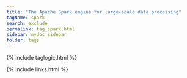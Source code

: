 ```yaml
---
title: "The Apache Spark engine for large-scale data processing"
tagName: spark
search: exclude
permalink: tag_spark.html
sidebar: mydoc_sidebar
folder: tags
---
```

{% include taglogic.html %}

{% include links.html %}
